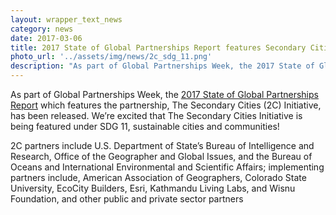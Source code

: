 ```yaml
---
layout: wrapper_text_news
category: news
date: 2017-03-06
title: 2017 State of Global Partnerships Report features Secondary Cities
photo_url: '../assets/img/news/2c_sdg_11.png'
description: "As part of Global Partnerships Week, the 2017 State of Global Partnerships Report which features the partnership, The Secondary Cities (2C) Initiative, has been released. We’re excited that  The Secondary Cities Initiative is being featured under SDG 11!"
---
```


<!--
<a href="http://www.flickr.com/photos/rsms/sets/72157600080233691/"><img src="https://farm1.static.flickr.com/222/445848740_7f18960d2e_b.jpg" alt="Photograph" /></a>-->

As part of Global Partnerships Week, the [2017 State of Global Partnerships Report](https://www.state.gov/s/partnerships/releases/reports/2017/268159.htm) which features the partnership, The Secondary Cities (2C) Initiative, has been released. We’re excited that  The Secondary Cities Initiative is being featured under SDG 11, sustainable cities and communities!

2C partners include U.S. Department of State’s Bureau of Intelligence and Research, Office of the Geographer and Global Issues,
and the Bureau of Oceans and International Environmental and Scientific Affairs; implementing partners include, American
Association of Geographers, Colorado State University, EcoCity Builders, Esri, Kathmandu Living Labs, and Wisnu Foundation,
and other public and private sector partners

